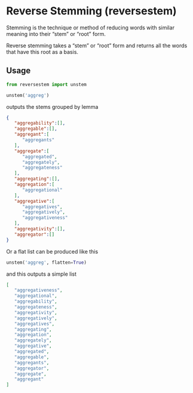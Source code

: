 # Reverse Stemming (reversestem)
Stemming is the technique or method of reducing words with similar meaning into their “stem” or “root” form.

Reverse stemming takes a “stem” or “root” form and returns all the words that have this root as a basis.

## Usage
```python
from reversestem import unstem

unstem('aggreg')
```

outputs the stems grouped by lemma
```json
{
   "aggregability":[],
   "aggregable":[],
   "aggregant":[
      "aggregants"
   ],
   "aggregate":[
      "aggregated",
      "aggregately",
      "aggregateness"
   ],
   "aggregating":[],
   "aggregation":[
      "aggregational"
   ],
   "aggregative":[
      "aggregatives",
      "aggregatively",
      "aggregativeness"
   ],
   "aggregativity":[],
   "aggregator":[]
}
```

Or a flat list can be produced like this
```python
unstem('aggreg', flatten=True)
```

and this outputs a simple list
```json
[
   "aggregativeness",
   "aggregational",
   "aggregability",
   "aggregateness",
   "aggregativity",
   "aggregatively",
   "aggregatives",
   "aggregating",
   "aggregation",
   "aggregately",
   "aggregative",
   "aggregated",
   "aggregable",
   "aggregants",
   "aggregator",
   "aggregate",
   "aggregant"
]
```
